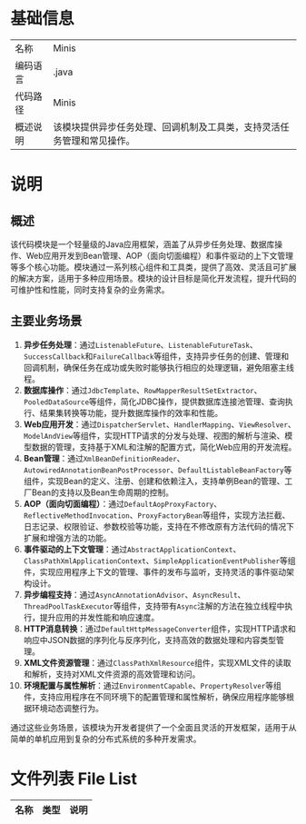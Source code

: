 # 基础信息

|      |      |
|------|------|
| 名称 | Minis |
| 编码语言 | .java |
| 代码路径 | Minis |
| 概述说明 | 该模块提供异步任务处理、回调机制及工具类，支持灵活任务管理和常见操作。 |

# 说明

## 概述
该代码模块是一个轻量级的Java应用框架，涵盖了从异步任务处理、数据库操作、Web应用开发到Bean管理、AOP（面向切面编程）和事件驱动的上下文管理等多个核心功能。模块通过一系列核心组件和工具类，提供了高效、灵活且可扩展的解决方案，适用于多种应用场景。模块的设计目标是简化开发流程，提升代码的可维护性和性能，同时支持复杂的业务需求。

## 主要业务场景
1. **异步任务处理**：通过`ListenableFuture`、`ListenableFutureTask`、`SuccessCallback`和`FailureCallback`等组件，支持异步任务的创建、管理和回调机制，确保任务在成功或失败时能够执行相应的处理逻辑，避免阻塞主线程。
2. **数据库操作**：通过`JdbcTemplate`、`RowMapperResultSetExtractor`、`PooledDataSource`等组件，简化JDBC操作，提供数据库连接池管理、查询执行、结果集转换等功能，提升数据库操作的效率和性能。
3. **Web应用开发**：通过`DispatcherServlet`、`HandlerMapping`、`ViewResolver`、`ModelAndView`等组件，实现HTTP请求的分发与处理、视图的解析与渲染、模型数据的管理，支持基于XML和注解的配置方式，简化Web应用的开发流程。
4. **Bean管理**：通过`XmlBeanDefinitionReader`、`AutowiredAnnotationBeanPostProcessor`、`DefaultListableBeanFactory`等组件，实现Bean的定义、注册、创建和依赖注入，支持单例Bean的管理、工厂Bean的支持以及Bean生命周期的控制。
5. **AOP（面向切面编程）**：通过`DefaultAopProxyFactory`、`ReflectiveMethodInvocation`、`ProxyFactoryBean`等组件，实现方法拦截、日志记录、权限验证、参数校验等功能，支持在不修改原有方法代码的情况下扩展和增强方法的功能。
6. **事件驱动的上下文管理**：通过`AbstractApplicationContext`、`ClassPathXmlApplicationContext`、`SimpleApplicationEventPublisher`等组件，实现应用程序上下文的管理、事件的发布与监听，支持灵活的事件驱动架构设计。
7. **异步编程支持**：通过`AsyncAnnotationAdvisor`、`AsyncResult`、`ThreadPoolTaskExecutor`等组件，支持带有`Async`注解的方法在独立线程中执行，提升应用的并发性能和响应速度。
8. **HTTP消息转换**：通过`DefaultHttpMessageConverter`组件，实现HTTP请求和响应中JSON数据的序列化与反序列化，支持高效的数据处理和内容类型管理。
9. **XML文件资源管理**：通过`ClassPathXmlResource`组件，实现XML文件的读取和解析，支持对XML文件资源的高效管理和访问。
10. **环境配置与属性解析**：通过`EnvironmentCapable`、`PropertyResolver`等组件，支持应用程序在不同环境下的配置管理和属性解析，确保应用程序能够根据环境动态调整行为。

通过这些业务场景，该模块为开发者提供了一个全面且灵活的开发框架，适用于从简单的单机应用到复杂的分布式系统的多种开发需求。

# 文件列表 File List

| 名称   | 类型  | 说明 |
|-------|------|-------------|


